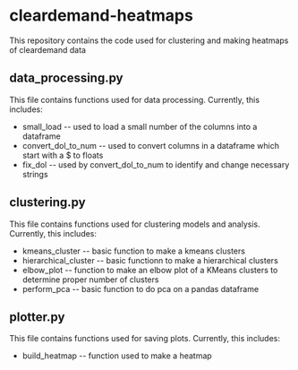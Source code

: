 # cleardemand-heatmaps
This repository contains the code used for clustering and making heatmaps of cleardemand data

## data_processing.py
This file contains functions used for data processing. Currently, this includes:
- small_load -- used to load a small number of the columns into a dataframe
- convert_dol_to_num -- used to convert columns in a dataframe which start with a $ to floats
- fix_dol -- used by convert_dol_to_num to identify and change necessary strings

## clustering.py
This file contains functions used for clustering models and analysis. Currently, this includes:
- kmeans_cluster -- basic function to make a kmeans clusters
- hierarchical_cluster -- basic functionn to make a hierarchical clusters
- elbow_plot -- function to make an elbow plot of a KMeans clusters to determine proper number of clusters
- perform_pca -- basic function to do pca on a pandas dataframe

## plotter.py
This file contains functions used for saving plots. Currently, this includes:
- build_heatmap -- function used to make a heatmap
